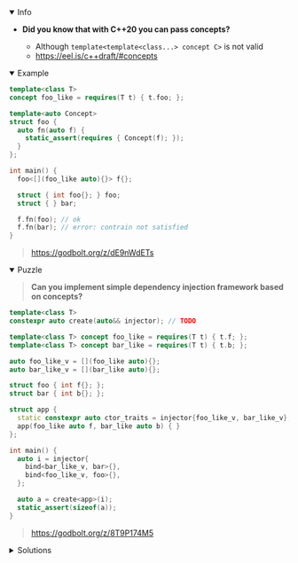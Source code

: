 <details open><summary>Info</summary><p>

* **Did you know that with C++20 you can pass concepts?**

  * Although `template<template<class...> concept C>` is not valid
  * https://eel.is/c++draft/#concepts

</p></details><details open><summary>Example</summary><p>

```cpp
template<class T>
concept foo_like = requires(T t) { t.foo; };

template<auto Concept>
struct foo {
  auto fn(auto f) {
    static_assert(requires { Concept(f); });
  }
};

int main() {
  foo<[](foo_like auto){}> f{};

  struct { int foo{}; } foo;
  struct { } bar;

  f.fn(foo); // ok
  f.fn(bar); // error: contrain not satisfied
}
```

> https://godbolt.org/z/dE9nWdETs

</p></details><details open><summary>Puzzle</summary><p>

> **Can you implement simple dependency injection framework based on concepts?**

```cpp
template<class T>
constexpr auto create(auto&& injector); // TODO

template<class T> concept foo_like = requires(T t) { t.f; };
template<class T> concept bar_like = requires(T t) { t.b; };

auto foo_like_v = [](foo_like auto){};
auto bar_like_v = [](bar_like auto){};

struct foo { int f{}; };
struct bar { int b{}; };

struct app {
  static constexpr auto ctor_traits = injector{foo_like_v, bar_like_v}; // reflection
  app(foo_like auto f, bar_like auto b) { }
};

int main() {
  auto i = injector{
    bind<bar_like_v, bar>{},
    bind<foo_like_v, foo>{},
  };

  auto a = create<app>(i);
  static_assert(sizeof(a));
}
```

> https://godbolt.org/z/8T9P174M5

</p></details><details><summary>Solutions</summary><p>
